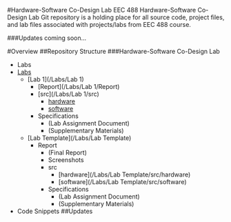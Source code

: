 #Hardware-Software Co-Design Lab
EEC 488 Hardware-Software Co-Design Lab Git repository is a holding place for all source code, project files, and lab files associated with projects/labs from EEC 488 course.

###Updates coming soon...

#Overview
##Repository Structure
###Hardware-Software Co-Design Lab
- Labs
- [Labs](/Labs)
  - [Lab 1](/Labs/Lab 1)
    - [Report](/Labs/Lab 1/Report)
    - [src](/Labs/Lab 1/src)
      - [hardware](/Labs/Lab1/src/hardware)
      - [software](/Labs/Lab1/src/software)
    - Specifications
      - (Lab Assignment Document)
      - (Supplementary Materials)
  - [Lab Template](/Labs/Lab Template)
    - Report 
        - (Final Report) 
        - Screenshots
      - src
        - [hardware](/Labs/Lab Template/src/hardware)
        - [software](/Labs/Lab Template/src/software)
      - Specifications
        - (Lab Assignment Document)
        - (Supplementary Materials)
- Code Snippets
##Updates



